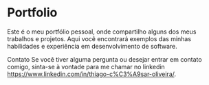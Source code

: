 # Portfolio

Este é o meu portfólio pessoal, onde compartilho alguns dos meus trabalhos e projetos. Aqui você encontrará exemplos das minhas habilidades e experiência em desenvolvimento de software.

Contato
Se você tiver alguma pergunta ou desejar entrar em contato comigo, sinta-se à vontade para me chamar no linkedin https://www.linkedin.com/in/thiago-c%C3%A9sar-oliveira/.
